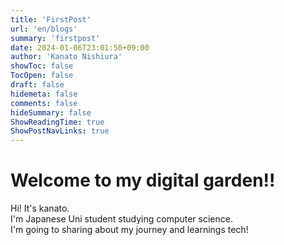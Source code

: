 ```yaml
---
title: 'FirstPost'
url: 'en/blogs'
summary: 'firstpost'
date: 2024-01-06T23:01:50+09:00
author: 'Kanato Nishiura'
showToc: false
TocOpen: false
draft: false
hidemeta: false
comments: false
hideSummary: false
ShowReadingTime: true
ShowPostNavLinks: true
---
```


# Welcome to my digital garden!!  

Hi! It's kanato.  
I'm Japanese Uni student studying computer science.  
I'm going to sharing about my journey and learnings tech!  